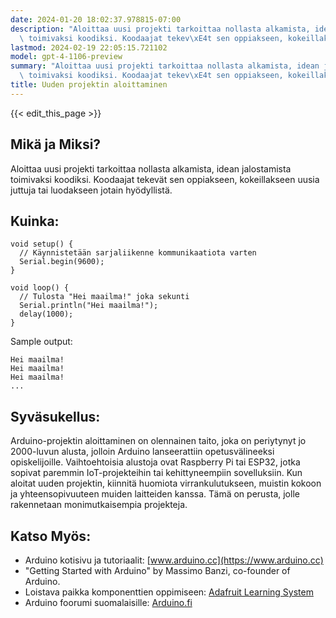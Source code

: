 ```yaml
---
date: 2024-01-20 18:02:37.978815-07:00
description: "Aloittaa uusi projekti tarkoittaa nollasta alkamista, idean jalostamista\
  \ toimivaksi koodiksi. Koodaajat tekev\xE4t sen oppiakseen, kokeillakseen uusia\u2026"
lastmod: 2024-02-19 22:05:15.721102
model: gpt-4-1106-preview
summary: "Aloittaa uusi projekti tarkoittaa nollasta alkamista, idean jalostamista\
  \ toimivaksi koodiksi. Koodaajat tekev\xE4t sen oppiakseen, kokeillakseen uusia\u2026"
title: Uuden projektin aloittaminen
---
```


{{< edit_this_page >}}

## Mikä ja Miksi?

Aloittaa uusi projekti tarkoittaa nollasta alkamista, idean jalostamista toimivaksi koodiksi. Koodaajat tekevät sen oppiakseen, kokeillakseen uusia juttuja tai luodakseen jotain hyödyllistä.

## Kuinka:

```Arduino
void setup() {
  // Käynnistetään sarjaliikenne kommunikaatiota varten
  Serial.begin(9600);
}

void loop() {
  // Tulosta "Hei maailma!" joka sekunti
  Serial.println("Hei maailma!");
  delay(1000);
}
```

Sample output:
```
Hei maailma!
Hei maailma!
Hei maailma!
...

```

## Syväsukellus:

Arduino-projektin aloittaminen on olennainen taito, joka on periytynyt jo 2000-luvun alusta, jolloin Arduino lanseerattiin opetusvälineeksi opiskelijoille. Vaihtoehtoisia alustoja ovat Raspberry Pi tai ESP32, jotka sopivat paremmin IoT-projekteihin tai kehittyneempiin sovelluksiin. Kun aloitat uuden projektin, kiinnitä huomiota virrankulutukseen, muistin kokoon ja yhteensopivuuteen muiden laitteiden kanssa. Tämä on perusta, jolle rakennetaan monimutkaisempia projekteja.

## Katso Myös:

- Arduino kotisivu ja tutoriaalit: [www.arduino.cc](https://www.arduino.cc)
- "Getting Started with Arduino" by Massimo Banzi, co-founder of Arduino.
- Loistava paikka komponenttien oppimiseen: [Adafruit Learning System](https://learn.adafruit.com/)
- Arduino foorumi suomalaisille: [Arduino.fi](http://arduino.fi)
